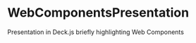 WebComponentsPresentation
=========================

Presentation in Deck.js briefly highlighting Web Components
